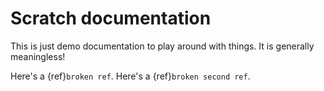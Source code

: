 # Scratch documentation

This is just demo documentation to play around with things.
It is generally meaningless!

Here's a {ref}`broken ref`.
Here's a {ref}`broken second ref`.